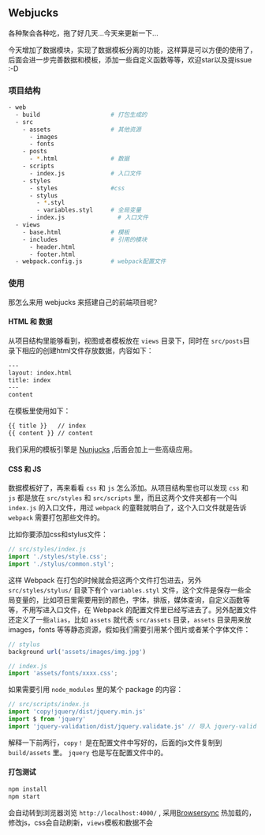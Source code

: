 ## Webjucks

各种聚会各种吃，拖了好几天...今天来更新一下...

今天增加了数据模块，实现了数据模板分离的功能，这样算是可以方便的使用了，后面会进一步完善数据和模板，添加一些自定义函数等等，欢迎star以及提issue :-D

### 项目结构

```bash
- web
  - build                    # 打包生成的
  - src           
    - assets                 # 其他资源
      - images             
      - fonts 
    - posts
      - *.html               # 数据
    - scripts
      - index.js             # 入口文件 
    - styles
      - styles               #css
      - stylus
        - *.styl         
        - variables.styl     # 全局变量  
      - index.js               # 入口文件
  - views 
    - base.html              # 模板
    - includes               # 引用的模块
      - header.html
      - footer.html  
  - webpack.config.js        # webpack配置文件
```

### 使用

那怎么来用 webjucks 来搭建自己的前端项目呢?

#### HTML 和 数据

从项目结构里能够看到，视图或者模板放在 `views` 目录下，同时在 `src/posts`目录下相应的创建html文件存放数据，内容如下：

```html
---
layout: index.html
title: index
---
content
``` 
在模板里使用如下：

```html
{{ title }}   // index
{{ content }} // content
```

我们采用的模板引擎是 [Nunjucks](https://mozilla.github.io/nunjucks/) ,后面会加上一些高级应用。

#### CSS 和 JS

数据模板好了，再来看看 `css` 和 `js` 怎么添加。从项目结构里也可以发现 `css` 和 `js` 都是放在 `src/styles` 和 `src/scripts` 里，而且这两个文件夹都有一个叫 `index.js` 的入口文件，用过 `webpack` 的童鞋就明白了，这个入口文件就是告诉 `webpack` 需要打包那些文件的。

比如你要添加css和stylus文件：

```js
// src/styles/index.js
import './styles/style.css';
import './stylus/common.styl';
```
这样 Webpack 在打包的时候就会把这两个文件打包进去，另外 `src/styles/stylus/` 目录下有个 `variables.styl` 文件，这个文件是保存一些全局变量的，比如项目里需要用到的颜色，字体，排版，媒体查询，自定义函数等等，不用写进入口文件，在 Webpack 的配置文件里已经写进去了。另外配置文件还定义了一些`alias`，比如 `assets` 就代表 `src/assets` 目录，`assets` 目录用来放 images，fonts 等等静态资源，假如我们需要引用某个图片或者某个字体文件：

```js
// stylus
background url('assets/images/img.jpg')

// index.js
import 'assets/fonts/xxxx.css';
```
如果需要引用 `node_modules` 里的某个 package 的内容：

```js
// src/scripts/index.js
import 'copy!jquery/dist/jquery.min.js'
import $ from 'jquery'
import 'jquery-validation/dist/jquery.validate.js' // 导入 jquery-validation
```
解释一下前两行，`copy！` 是在配置文件中写好的，后面的js文件复制到 `build/assets` 里。
`jquery` 也是写在配置文件中的。

#### 打包测试

```javascript
npm install
npm start
```
 会自动转到浏览器浏览 `http://localhost:4000/` , 采用[Browsersync](http://www.browsersync.cn/) 热加载的，修改js，css会自动刷新，`views`模板和数据不会

